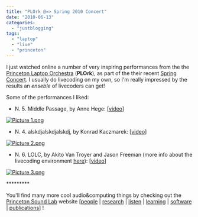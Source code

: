 ```yaml
---
title: "PLOrk @=> Spring 2010 Concert"
date: "2010-06-13"
categories: 
  - "justblogging"
tags: 
  - "laptop"
  - "live"
  - "princeton"
---
```


I just watched online a number of very inspiring performances from the the [Princeton Laptop Orchestra](http://plork.cs.princeton.edu/) (**PLOrk**), as part of the their recent [Spring Concert](http://www.music.princeton.edu/~nbritt/PLOrk-Spring2010/). I usually do livecoding on my own, so I'm really impressed by the results an _enseble_ of livecoders can get!

Some of the performances I liked:

- N. 5. Middle Passage, by Anne Hege:
\[[video](http://www.music.princeton.edu/~nbritt/PLOrk-Spring2010/video/Middle_Passage.mov)\]

[![Picture 1.png](/media/static/blog_img/Picture-1.png)](http://www.michelepasin.org/blog/wp-content/uploads/2010/06/Picture-1.png)

- N. 4. alskdjalskdjalskdj, by Konrad Kaczmarek:
\[[video](http://www.music.princeton.edu/~nbritt/PLOrk-Spring2010/video/alskdjalskdjalskdj.mov)\]

[![Picture 2.png](/media/static/blog_img/Picture-2.png)](http://www.michelepasin.org/blog/wp-content/uploads/2010/06/Picture-2.png)

- N. 6. LOLC, by Akito Van Troyer and Jason Freeman (more info about the livecoding environment [here](http://jasonfreeman.net/lolc/)):
\[[video](http://www.music.princeton.edu/~nbritt/PLOrk-Spring2010/video/LOLC.mov)\]

[![Picture 3.png](/media/static/blog_img/Picture-3.png)](http://www.michelepasin.org/blog/wp-content/uploads/2010/06/Picture-3.png)

\*\*\*\*\*\*\*\*\*

You'll find many more cool audio&computing things by checking out the [Princeton Sound Lab](http://soundlab.cs.princeton.edu/) website \[[people](http://soundlab.cs.princeton.edu/people/) | [research](http://soundlab.cs.princeton.edu/research/) | [listen](http://soundlab.cs.princeton.edu/listen/) | [learning](http://soundlab.cs.princeton.edu/learning/) | [software](http://soundlab.cs.princeton.edu/software/) | [publications](http://soundlab.cs.princeton.edu/publications/)\] !
